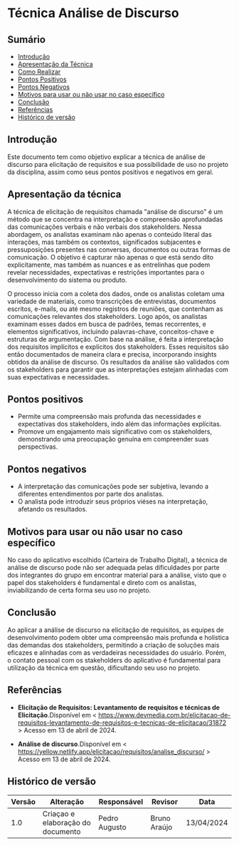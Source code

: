 # Técnica Análise de Discurso

## Sumário
* [Introdução](#Introdução)
* [Apresentação da Técnica](#Apresentação-da-Técnica)
* [Como Realizar](#Como-Realizar)
* [Pontos Positivos](#Pontos-Positivos)
* [Pontos Negativos](#Pontos-Negativos)
* [Motivos para usar ou não usar no caso específico](#Motivos-para-usar-ou-não-usar-no-caso-específico)
* [Conclusão](#Conclusão)
* [Referências](#Referências)
* [Histórico de versão](#Histórico-de-versão)

## Introdução
Este documento tem como objetivo explicar a técnica de análise de discurso para elicitação de requisitos e sua possibilidade de uso no
projeto da disciplina, assim como seus pontos positivos e negativos em geral.

## Apresentação da técnica
A técnica de elicitação de requisitos chamada "análise de discurso" é um método que se concentra na interpretação e compreensão aprofundadas das comunicações verbais e não verbais dos stakeholders. Nessa abordagem, os analistas examinam não apenas o conteúdo literal das interações, mas também os contextos, significados subjacentes e pressuposições presentes nas conversas, documentos ou outras formas de comunicação. O objetivo é capturar não apenas o que está sendo dito explicitamente, mas também as nuances e as entrelinhas que podem revelar necessidades, expectativas e restrições importantes para o desenvolvimento do sistema ou produto. 

O processo inicia com a coleta dos dados, onde os analistas coletam uma variedade de materiais, como transcrições de entrevistas, documentos escritos, e-mails, ou até mesmo registros de reuniões, que contenham as comunicações relevantes dos stakeholders.
Logo após, os analistas examinam esses dados em busca de padrões, temas recorrentes, e elementos significativos, incluindo palavras-chave, conceitos-chave e estruturas de argumentação.
Com base na análise, é feita a interpretação dos requisitos implícitos e explícitos dos stakeholders. Esses requisitos são então documentados de maneira clara e precisa, incorporando insights obtidos da análise de discurso.
Os resultados da análise são validados com os stakeholders para garantir que as interpretações estejam alinhadas com suas expectativas e necessidades.

## Pontos positivos
- Permite uma compreensão mais profunda das necessidades e expectativas dos stakeholders, indo além das informações explícitas.
- Promove um engajamento mais significativo com os stakeholders, demonstrando uma preocupação genuína em compreender suas perspectivas.

## Pontos negativos
- A interpretação das comunicações pode ser subjetiva, levando a diferentes entendimentos por parte dos analistas.
- O analista pode introduzir seus próprios viéses na interpretação, afetando os resultados.
  
## Motivos para usar ou não usar no caso específico
No caso do aplicativo escolhido (Carteira de Trabalho Digital), a técnica de análise de discurso pode não ser adequada pelas dificuldades por parte dos integrantes do grupo em encontrar material para a análise, visto que o papel dos stakeholders é fundamental e direto com os
analistas, inviabilizando de certa forma seu uso no projeto.

## Conclusão
Ao aplicar a análise de discurso na elicitação de requisitos, as equipes de desenvolvimento podem obter uma compreensão mais profunda e holística das demandas dos stakeholders, permitindo a criação de soluções mais eficazes e alinhadas com as verdadeiras necessidades do usuário. Porém, o contato pessoal com os stakeholders do aplicativo é fundamental para utilização da técnica em questão, dificultando seu
uso no projeto.

## Referências
- **Elicitação de Requisitos: Levantamento de requisitos e técnicas de Elicitação**.Disponível em < https://www.devmedia.com.br/elicitacao-de-requisitos-levantamento-de-requisitos-e-tecnicas-de-elicitacao/31872 > Acesso em 13 de abril de 2024.

- **Análise de discurso**.Disponível em < https://yellow.netlify.app/elicitacao/requisitos/analise_discurso/ > Acesso em 13 de abril de 2024.

## Histórico de versão
| Versão | Alteração | Responsável | Revisor | Data |
| - | - | - | - | - |
| 1.0 | Criaçao e elaboração do documento | Pedro Augusto | Bruno Araújo| 13/04/2024 |

